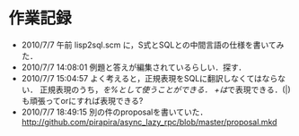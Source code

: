 # 作業記録

- 2010/7/7 午前
  lisp2sql.scm に，S式とSQLとの中間言語の仕様を書いてみた．  
- 2010/7/7 14:08:01
  例題と答えが編集されているらしい．探す．
- 2010/7/7 15:04:57
  よく考えると，正規表現をSQLに翻訳しなくてはならない．
  正規表現のうち，*を%として使うことができる．
  +は*で表現できる．(|)も頑張ってorにすれば表現できる?
- 2010/7/7 18:49:15
  別の件のproposalを書いていた．
  http://github.com/pirapira/async_lazy_rpc/blob/master/proposal.mkd
